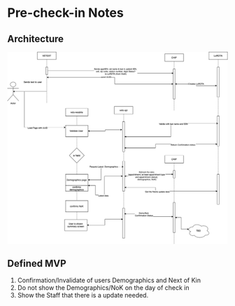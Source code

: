 # Pre-check-in Notes

## Architecture

![diagram](./assets/pre-checkin.v0.drawio.png)

## Defined MVP

1. Confirmation/Invalidate of users Demographics and Next of Kin
2. Do not show the Demographics/NoK on the day of check in
3. Show the Staff that there is a update needed.
<!-- 
--------RANDOM NOTES BELOW THIS LINE--------

[]: # Language: markdown
[]: # Path: pre-check-in/README.md

## Big Questions and Hopefully answers

> Where is the data coming from and how does it interact with authentication?

We have settled doing a blended auth experience

A user starts off in LowAuth state, and if they need to edit their profile, then they log in through autheication s

Question:

- For the low auth flow, where are the demographics coming from ? Since its only low auth, the FE/BE doesn't have access to a user's demographics.
- When creating the shorterned url, CHIP should put in the demographics, from VA Profile to confirm in LoROTA. The FE/BE should be able to pull out the demographics from the LoROTA response.

-

So on this page <https://preview.uxpin.com/349cb3520e4ad95ebfb3e7b5dc0a40a2e582ac64#/pages/143334662/simulate/sitemap>, pre log, we are showing data from LoROTA, that was put in LoROTA by CHIP from Vets360/VA Profile.

Any changes that happen

The re-usable component from profile team pulls in the data from the signed in user which pulls it from _____ to populate and update their information

We are displaying demographics

## FE Notes

## BE Notes

- vet360 id === va profile Id
- MPI  to get the vets360 Id to get the ID
- Updating, we have to use to VA profile, can not write to Vista (not supposed to)
  - unless we are doing a full pre-registration flow, where we can write to Vista
- get data out of VistA, if not correct, then write to VA Profile
- Not read from VA Profile, make sure we are getting local data
- Do not want to auth to get the data
- only auth when they need to write
- data on the screen should show the Vista stuff
- side effect of srcubbing the data
- Unkwnen: when the does the va profile udpates
- if confrimed, we are not writing to VA profile, since we are not authed
- time stamp of when confirmed/updated is most valuable
- options to write
  - va profile
  - write to vista
  - save to CHIP
  - write a timestamp in a new field in vista, put that woudl be appoitnment not paitnet specific
  -
  -

  Find a VA Profile PoC to ask
  - How to use the API to update the demographics
    - phone
    - address
    - email
  - Can the reusuable component be used with data that is supplied from NOT VA Profile

  - No edit NoK

  MVP: no edit plo;

  MVP FE:

  - No Edit of anything
  - Posting confirm/not confirm to CHIP
  - not showing confirm page for day of

- Aoppointment cancelled -->
